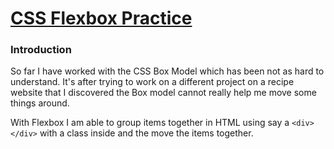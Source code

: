 # <ins>CSS Flexbox Practice</ins>

### Introduction
So far I have worked with the CSS Box Model which has been not as hard to understand. It's after trying to work on a different project on a recipe website that I discovered the Box model cannot really help me move some things around.

With Flexbox I am able to group items together in HTML using say a ```<div></div>``` with a class inside and the move the items together.



